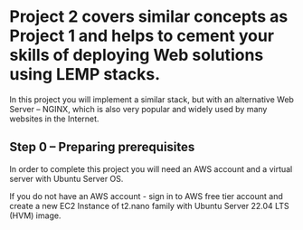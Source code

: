 # Project 2 covers similar concepts as Project 1 and helps to cement your skills of deploying Web solutions using LEMP stacks.
In this project you will implement a similar stack, but with an alternative Web Server – NGINX, which is also very popular and widely used by many websites in the Internet.
## Step 0 – Preparing prerequisites

In order to complete this project you will need an AWS account and a virtual server with Ubuntu Server OS.

If you do not have an AWS account - sign in to AWS free tier account and create a new EC2 Instance of t2.nano family with Ubuntu Server 22.04 LTS (HVM) image.
